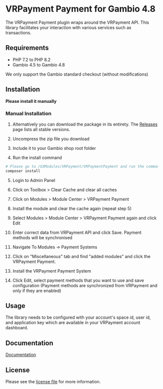 

VRPayment Payment for Gambio 4.8
=============================

The VRPayment Payment plugin wraps around the VRPayment API. This library facilitates your interaction with various services such as transactions.

## Requirements

- PHP 7.2 to PHP 8.2
- Gambio 4.5 to Gambio 4.8

We only support the Gambio standard checkout (without modifications)

## Installation

**Please install it manually**

### Manual Installation


1. Alternatively you can download the package in its entirety. The [Releases](../../releases) page lists all stable versions.

2. Uncompress the zip file you download

3. Include it to your Gambio shop root folder

4. Run the install command
```bash
# Please go to /GXModules/VRPayment/VRPaymentPayment and run the command
composer install
```

5. Login to Admin Panel

6. Click on Toolbox > Clear Cache and clear all caches

7. Click on Modules > Module Center > VRPayment Payment

8. Install the module and clear the cache again (repeat step 5)

9. Select Modules > Module Center > VRPayment Payment again and click Edit

10. Enter correct data from VRPayment API and click Save. Payment methods will be synchronised

11. Navigate To Modules -> Payment Systems

12. Click on "Miscellaneous" tab and find "added modules" and click the VRPayment Payment.

13. Install the VRPayment Payment System

14. Click Edit, select payment methods that you want to use and save configuration (Payment methods are synchronized from VRPayment and only if they are enabled)

## Usage
The library needs to be configured with your account's space id, user id, and application key which are available in your VRPayment
account dashboard.

## Documentation

[Documentation](https://gateway.vr-payment.de/doc/gambio-4/1.0.23/docs/en/documentation.html)

## License

Please see the [license file](https://github.com/vr-payment/gambio-4/blob/master/LICENSE.txt) for more information.
